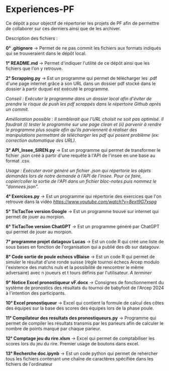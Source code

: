 # Experiences-PF

Ce dépôt a pour objectif de répertorier les projets de PF afin de permettre de collaborer sur ces derniers ainsi que de les archiver.

Description des fichiers :

**0° .gitignore** -> Permet de ne pas commit les fichiers aux formats indiqués qui se trouveraient dans le dépôt local. 

**1° README.md** -> Permet d'indiquer l'utilité de ce dépôt ainsi que les fichiers que l'on y retrouve.

**2° Scrapping.py** -> Est un programme qui permet de télécharger les .pdf d'une page internet grâce à son URL dans un dossier pdf stocké dans le dossier à partir duquel est exécuté le programme. 

*Conseil : Exécuter le programme dans un dossier local afin d'éviter de prendre le risque de push les pdf scrappés dans le répertoire Github après un commit.*

*Amélioration possible : Il semblerait que l'URL choisit ne soit pas optimisé. Il faudrait (i) tester le programme sur une page clean et (ii) parvenir à rendre le programme plus souple afin qu'ils parviennent à réaliser des manipulations permettant de télécharger les pdf qui posent problème (ex: correction automatique des URL).*

**3° API_Insee_SIREN.py** -> Est un programme qui permet de transformer le fichier .json créé à partir d'une requête à l'API de l'insee en une base au format .csv.

*Usage : Exécuter avoir généré un fichier .json qui répertorie les objets demandés lors de notre demande à l'API de l'insee. Pour ce faire, copier/coller la sortie de l'API dans un fichier bloc-notes puis nommez le "donnees.json".* 

**4° Exercices.py** -> Est un programme qui répertorie des exercices que l'on retrouve dans la vidéo *https://www.youtube.com/watch?v=8ext9G7xspg* 

**5° TicTacToe version Google** -> Est un programme trouvé sur internet qui permet de jouer au morpion.

**6° TicTacToe version ChatGPT** -> Est un programme généré par ChatGPT qui permet de jouer au morpion. 

**7° programme projet datagouv Lucas** -> Est un code R qui créé une liste de sous bases en fonction de l'organisation qui a publié des db sur datagouv.

**8° Code sortie de poule echecs vBlaise** -> Est un code R qui permet de simuler le résultat d'une ronde suisse (règle tournoi échecs Arcep modulo l'existence des matchs nuls et la possibilité de rencontrer le même adversaire) avec n joueurs et t tours définis par l'utilisateur. 
*A terminer*

**9° Notice Excel pronostiqueur vF.docx** -> Consignes de fonctionnement du système de pronostics des résultats du tournoi de babyfoot de l'Arcep 2024 à l'intention des participants. 

**10° Excel pronostiqueur** -> Excel qui contient la formule de calcul des côtes des équipes sur la base des scores des équipes lors de la phase poule.

**11° Compilateur des resultats des pronostiqueurs.py** -> Programme qui permet de compiler les résultats transmis par les parieurs afin de calculer le nombre de points marqué par chaque parieur.

**12° Comptage jeu du rire.xlsm** -> Excel qui permet de comptabiliser les scores lors du jeu du rire. Premier usage de boutons dans excel. 

**13° Recherche doc.ipynb** -> Est un code python qui permet de rehercher tous les fichiers contenant une chaîne de caractères spécifiée dans les fichiers de l'ordinateur


